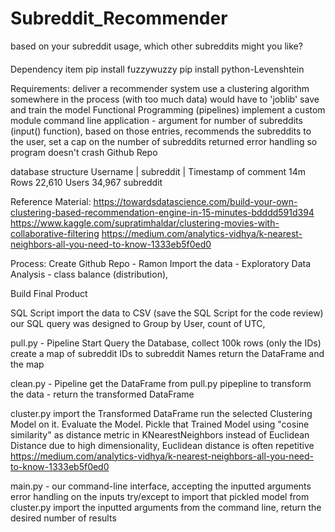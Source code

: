 # Subreddit_Recommender
based on your subreddit usage, which other subreddits might you like? 

####
Dependency item
pip install fuzzywuzzy
pip install python-Levenshtein


Requirements: 
    deliver a recommender system
    use a clustering algorithm somewhere in the process (with too much data)
        would have to 'joblib' save and train the model
    Functional Programming (pipelines)
    implement a custom module
    command line application - argument for number of subreddits (input() function), based on those entries, recommends the subreddits to the user, set a cap on the number of subreddits returned
    error handling so program doesn't crash
    Github Repo

database structure
Username | subreddit | Timestamp of comment
14m Rows
22,610 Users
34,967 subreddit

Reference Material: 
https://towardsdatascience.com/build-your-own-clustering-based-recommendation-engine-in-15-minutes-bdddd591d394
https://www.kaggle.com/supratimhaldar/clustering-movies-with-collaborative-filtering
https://medium.com/analytics-vidhya/k-nearest-neighbors-all-you-need-to-know-1333eb5f0ed0


Process:
Create Github Repo - Ramon
Import the data - 
Exploratory Data Analysis - class balance (distribution), 


Build
Final Product

SQL Script
    import the data to CSV (save the SQL Script for the code review)
         our SQL query was designed to Group by User, count of UTC, 

pull.py - Pipeline Start
    Query the Database, collect 100k rows (only the IDs)
    create a map of subreddit IDs to subreddit Names
    return the DataFrame and the map


clean.py - Pipeline
    get the DataFrame from pull.py
        pipepline to transform the data - 
    return the transformed DataFrame  
        
cluster.py
    import the Transformed DataFrame
    run the selected Clustering Model on it. Evaluate the Model. Pickle that Trained Model
    using "cosine similarity" as distance metric in KNearestNeighbors instead of Euclidean Distance due to high dimensionality, Euclidean distance is often repetitive
    https://medium.com/analytics-vidhya/k-nearest-neighbors-all-you-need-to-know-1333eb5f0ed0 <!-- drop the fuzzy matching from here, but use the rest -->


main.py - our command-line interface, accepting the inputted arguments
    error handling on the inputs
    try/except to import that pickled model from cluster.py <!-- our clustered module -->
    import the inputted arguments from the command line, return the desired number of results



